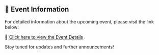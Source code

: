 ## 📅 Event Information

For detailed information about the upcoming event, please visit the link below:

🔗 [Click here to view the Event Details](https://your-event-link-here.com)

Stay tuned for updates and further announcements!
<!--
**evol-ml/evol-ml** is a ✨ _special_ ✨ repository because its `README.md` (this file) appears on your GitHub profile.

Here are some ideas to get you started:

- 🔭 I’m currently working on ...
- 🌱 I’m currently learning ...
- 👯 I’m looking to collaborate on ...
- 🤔 I’m looking for help with ...
- 💬 Ask me about ...
- 📫 How to reach me: ...
- 😄 Pronouns: ...
- ⚡ Fun fact: ...
-->
